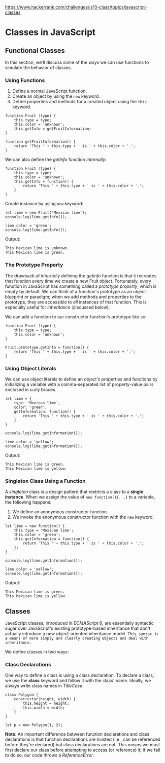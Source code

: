 https://www.hackerrank.com/challenges/js10-class/topics/javascript-classes
# Classes in JavaScript

## Functional Classes
In this section, we'll discuss some of the ways we can use functions to simulate the behavior of classes.
### Using Functions
1. Define a normal JavaScript function.
2. Create an object by using the `new` keyword.
3. Define properties and methods for a created object using the `this` keyword.
```
function Fruit (type) {
    this.type = type;
    this.color = 'unknown';
    this.getInfo = getFruitInformation;
}

function getFruitInformation() {
    return 'This ' + this.type + ' is ' + this.color + '.';
}
```
We can also define the _getInfo_ function _internally_:
```
function Fruit (type) {
    this.type = type;
    this.color = 'unknown';
    this.getInfo = function() {
        return 'This ' + this.type + ' is ' + this.color + '.';
    }
}
```
Create instance by using `new` keyword:
```
let lime = new Fruit('Mexican lime');
console.log(lime.getInfo());

lime.color = 'green';
console.log(lime.getInfo());
```
Output:
```
This Mexican lime is unknown.
This Mexican lime is green.
```
### The Prototype Property
The drawback of _internally_ defining the _getInfo_ function is that it recreates that function every time we create a new Fruit object. Fortunately, every function in JavaScript has something called a _prototype property_, which is empty by default. We can think of a function's prototype as an object blueprint or paradigm; when we add methods and properties to the prototype, they are accessible to _all_ instances of that function. This is especially useful for _inheritance_ (discussed below).

We can add a function to our constructor function's prototype like so:
```
function Fruit (type) {
    this.type = type;
    this.color = 'unknown';
}

Fruit.prototype.getInfo = function() {
    return 'This ' + this.type + ' is ' + this.color + '.';
}
```

### Using Object Literals
We can use object literals to define an object's properties and functions by initializing a variable with a comma-separated list of property-value pairs enclosed in curly braces.
```
let lime = {
    type: 'Mexican lime',
    color: 'green',
    getInformation: function() {
        return 'This ' + this.type + ' is ' + this.color + '.';
    }
}

console.log(lime.getInformation());

lime.color = 'yellow';
console.log(lime.getInformation());
```
Output:
```
This Mexican lime is green.
This Mexican lime is yellow.
```

### Singleton Class Using a Function
A _singleton_ class is a design pattern that restricts a class to a **single instance**. When we assign the value of `new function(){...}` to a variable, the following happens:

1. We define an anonymous constructor function.
2. We invoke the anonymous constructor function with the `new` keyword.
```
let lime = new function() {
    this.type = 'Mexican lime';
    this.color = 'green';
    this.getInformation = function() {
        return 'This ' + this.type + ' is ' + this.color + '.';
    };
}

console.log(lime.getInformation());

lime.color = 'yellow';
console.log(lime.getInformation());
```
Output:
```
This Mexican lime is green.
This Mexican lime is yellow.
```

## Classes
JavaScript classes, introduced in _ECMAScript 6_, are essentially syntactic sugar over JavaScript's existing prototype-based inheritance that don't actually introduce a new object-oriented inheritance model. `This syntax is a means of more simply and clearly creating objects and deal with inheritance.`

We define classes in two ways:

### Class Declarations
One way to define a class is using a class declaration. To declare a class, we use the **class** keyword and follow it with the class' name. Ideally, we always write class names in _TitleCase_.
```
class Polygon {
    constructor(height, width) {
        this.height = height;
        this.width = width;
    }
}

let p = new Polygon(1, 2);
```
**Note**: An important difference between function declarations and class declarations is that function declarations are hoisted (i.e., can be referenced before they're declared) but class declarations are not. This means we must first declare our class before attempting to access (or reference) it; if we fail to do so, our code throws a _ReferenceError_.





